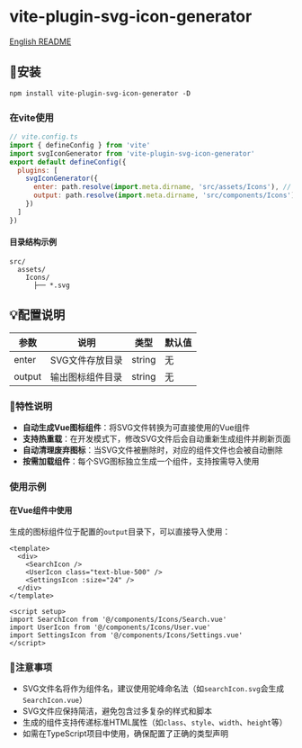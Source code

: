 # vite-plugin-svg-icon-generator

[English README](README.en.md)

## 🚀安装
```
npm install vite-plugin-svg-icon-generator -D
```
### 在vite使用
```js
// vite.config.ts
import { defineConfig } from 'vite'
import svgIconGenerator from 'vite-plugin-svg-icon-generator'
export default defineConfig({
  plugins: [
    svgIconGenerator({
      enter: path.resolve(import.meta.dirname, 'src/assets/Icons'), // SVG文件存放目录
      output: path.resolve(import.meta.dirname, 'src/components/Icons'), // 输出图标组件目录
    })
  ]
})
```

#### 目录结构示例

```
src/
  assets/
    Icons/
      ├── *.svg
```
## 💡配置说明
| 参数   | 说明            | 类型   | 默认值               |
| ------ | --------------- | ------ | -------------------- |
| enter  | SVG文件存放目录 | string | 无                   |
| output | 输出图标组件目录 | string | 无                   |
### 📃特性说明

- **自动生成Vue图标组件**：将SVG文件转换为可直接使用的Vue组件
- **支持热重载**：在开发模式下，修改SVG文件后会自动重新生成组件并刷新页面
- **自动清理废弃图标**：当SVG文件被删除时，对应的组件文件也会被自动删除
- **按需加载组件**：每个SVG图标独立生成一个组件，支持按需导入使用

### 使用示例

#### 在Vue组件中使用

生成的图标组件位于配置的`output`目录下，可以直接导入使用：

```vue
<template>
  <div>
    <SearchIcon />
    <UserIcon class="text-blue-500" />
    <SettingsIcon :size="24" />
  </div>
</template>

<script setup>
import SearchIcon from '@/components/Icons/Search.vue'
import UserIcon from '@/components/Icons/User.vue'
import SettingsIcon from '@/components/Icons/Settings.vue'
</script>
```

### 📣注意事项
- SVG文件名将作为组件名，建议使用驼峰命名法（如`searchIcon.svg`会生成`SearchIcon.vue`）
- SVG文件应保持简洁，避免包含过多复杂的样式和脚本
- 生成的组件支持传递标准HTML属性（如`class`、`style`、`width`、`height`等）
- 如需在TypeScript项目中使用，确保配置了正确的类型声明
